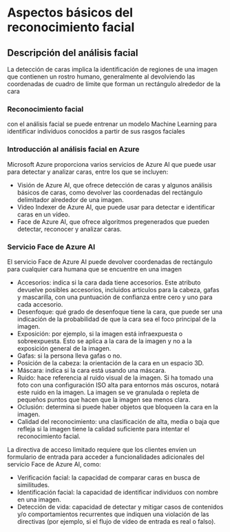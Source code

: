 # Aspectos básicos del reconocimiento facial

## Descripción del análisis facial
La detección de caras implica la identificación de regiones de una imagen que contienen un rostro humano, generalmente al devolviendo las coordenadas de cuadro de límite que forman un rectángulo alrededor de la cara

### Reconocimiento facial
con el análisis facial se puede entrenar un modelo Machine Learning para identificar individuos conocidos a partir de sus rasgos faciales

### Introducción al análisis facial en Azure
Microsoft Azure proporciona varios servicios de Azure AI que puede usar para detectar y analizar caras, entre los que se incluyen:
- Visión de Azure AI, que ofrece detección de caras y algunos análisis básicos de caras, como devolver las coordenadas del rectángulo delimitador alrededor de una imagen.
- Video Indexer de Azure AI, que puede usar para detectar e identificar caras en un vídeo.
- Face de Azure AI, que ofrece algoritmos pregenerados que pueden detectar, reconocer y analizar caras.

### Servicio Face de Azure AI
El servicio Face de Azure AI puede devolver coordenadas de rectángulo para cualquier cara humana que se encuentre en una imagen

- Accesorios: indica si la cara dada tiene accesorios. Este atributo devuelve posibles accesorios, incluidos artículos para la cabeza, gafas y mascarilla, con una puntuación de confianza entre cero y uno para cada accesorio.
- Desenfoque: qué grado de desenfoque tiene la cara, que puede ser una indicación de la probabilidad de que la cara sea el foco principal de la imagen.
- Exposición: por ejemplo, si la imagen está infraexpuesta o sobreexpuesta. Esto se aplica a la cara de la imagen y no a la exposición general de la imagen.
- Gafas: si la persona lleva gafas o no.
- Posición de la cabeza: la orientación de la cara en un espacio 3D.
- Máscara: indica si la cara está usando una máscara.
- Ruido: hace referencia al ruido visual de la imagen. Si ha tomado una foto con una configuración ISO alta para entornos más oscuros, notará este ruido en la imagen. La imagen se ve granulada o repleta de pequeños puntos que hacen que la imagen sea menos clara.
- Oclusión: determina si puede haber objetos que bloqueen la cara en la imagen.
- Calidad del reconocimiento: una clasificación de alta, media o baja que refleja si la imagen tiene la calidad suficiente para intentar el reconocimiento facial.

La directiva de acceso limitado requiere que los clientes envíen un formulario de entrada para acceder a funcionalidades adicionales del servicio Face de Azure AI, como:

- Verificación facial: la capacidad de comparar caras en busca de similitudes.
- Identificación facial: la capacidad de identificar individuos con nombre en una imagen.
- Detección de vida: capacidad de detectar y mitigar casos de contenidos y/o comportamientos recurrentes que indiquen una violación de las directivas (por ejemplo, si el flujo de vídeo de entrada es real o falso).
